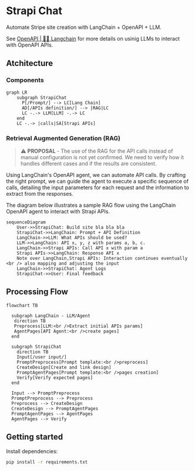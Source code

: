 # Strapi Chat

Automate Stripe site creation with LangChain + OpenAPI + LLM.

See [OpenAPI | 🦜️🔗 Langchain](https://python.langchain.com/docs/integrations/toolkits/openapi) for more details on usinig LLMs to interact with OpenAPI APIs.

## Atchitecture

### Components

```mermaid
graph LR
    subgraph StrapiChat
      P[/Prompt/] --> LC[Lang Chain]
      AD[/APIs definition/] --> |RAG|LC
      LC -.-> LLM[LLM] -.-> LC
    end
    LC -.-> |calls|SA[Strapi APIs]
```

### Retrieval Augmented Generation (RAG)

> ⚠️ **PROPOSAL** - The use of the RAG for the API calls instead of manual configuration is 
> not yet confirmed. We need to verify how it handles different cases and if the results are consistent.

Using LangChain's OpenAPI agent, we can automate API calls. By crafting the right prompt,
we can guide the agent to execute a specific sequence of calls, detailing the input parameters
for each request and the information to extract from the responses.

The diagram below illustrates a sample RAG flow using the LangChain OpenAPI agent to interact with Strapi APIs.

```mermaid
sequenceDiagram
    User->>StrapiChat: Build site bla bla bla
    StrapiChat->>LangChain: Prompt + API Definition
    LangChain->>LLM: What APIs should be used?
    LLM->>LangChain: API x, y, z with params a, b, c.
    LangChain->>Strapi APIs: Call API x with param a
    Strapi APIs->>LangChain: Response API x
    Note over LangChain,Strapi APIs: Interaction continues eventually <br /> also mapping and adjusting the input
    LangChain->>StrapiChat: Agent Logs
    StrapiChat->>User: Final feedback
```

## Processing Flow

```mermaid
flowchart TB
  
  subgraph LangChain - LLM/Agent
   direction TB
   Preprocess[LLM:<br />Extract initial APIs params]
   AgentPages[API Agent:<br />create pages]
  end

  subgraph StrapiChat
    direction TB
    Input[/user input/]
    PromptPreprocess[Prompt template:<br />preprocess]
    CreateDesign[Create and link design]
    PromptAgentPages[Prompt template:<br />pages creation]
    Verify[Verify expected pages]
  end

  Input --> PromptPreprocess
  PromptPreprocess --> Preprocess
  Preprocess --> CreateDesign
  CreateDesign --> PromptAgentPages
  PromptAgentPages --> AgentPages
  AgentPages --> Verify
```


## Getting started

Install dependencies:

```bash
pip install -r requirements.txt
```

